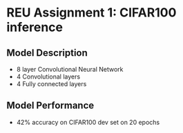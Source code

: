 # REU Assignment 1: CIFAR100 inference

## Model Description
- 8 layer Convolutional Neural Network
- 4 Convolutional layers
- 4 Fully connected layers

## Model Performance
- 42% accuracy on CIFAR100 dev set on 20 epochs
